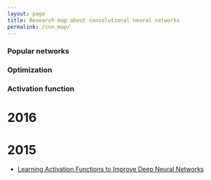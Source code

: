 ```yaml
---
layout: page
title: Research map about convolutional neural networks
permalink: /cnn_map/
---
```


### Popular networks


### Optimization


### Activation function
**2016**
==========================================================

**2015**
==========================================================
* [Learning Activation Functions to Improve Deep Neural Networks](http://arxiv.org/abs/1412.6830)
